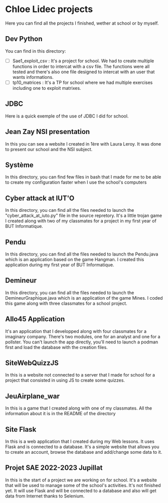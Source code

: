 # Chloe Lidec projects

Here you can find all the projects I finished, wether at school or by myself.

## Dev Python

You can find in this directory:

- [ ] Sae1_exploit_csv : It's a project for school. We had to create multiple functions in order to intercat with a csv file. The functions were all tested and there's also one file designed to intercat with an user that wants informations. 
- [ ] tp10_matrices : It's a TP for school where we had multiple exercises including one to exploit matrixes.

## JDBC

Here is a quick exemple of the use of JDBC I did for school.

## Jean Zay NSI presentation

In this you can see a website I created in 1ère with Laura Leroy. It was done to present our school and the NSI subject.


## Système

In this directory, you can find few files in bash that I made for me to be able to create my configuration faster when I use the school's computers

## Cyber attack at IUT'O

In this directory, you can find all the files needed to launch the "cyber_attack_at_iuto.py" file in the source repretory. It's a little trojan game I created along with two of my classmates for a project in my first year of BUT Informatique.

## Pendu

In this directory, you can find all the files needed to launch the Pendu.java which is an application based on the game Hangman. I created this application during
my first year of BUT Informatique.

## Demineur

In this directory, you can find all the files needed to launch the DemineurGraphique.java which is an application of the game Mines.
I coded this game along with three classmates for a school project.

## Allo45 Application

It's an application that I developped along with four classmates for a imaginary company. There's two modules, one for an analyst and one for a pollster. You can't launch the app directly, you'll need to launch a podman first and load the database with the creation files. 

## SiteWebQuizzJS

In this is a website not connected to a server that I made for school for a project that consisted in using JS to create some quizzes.

## JeuAirplane_war

In this is a game that I created along with one of my classmates. All the information about it is in the README of the directory

## Site Flask

In this is a web application that I created during my Web lessons. It uses Flask and is connected to a database. It's a simple website that allows you to create an account, browse the database and add/change some data to it.

## Projet SAE 2022-2023 Jupillat

In this is the start of a project we are working on for school. It's a website that will be used to manage some of the school's activities. It's not finished yet. It will use Flask and will be connected to a database and also will get data from Internet thanks to Selenium. 